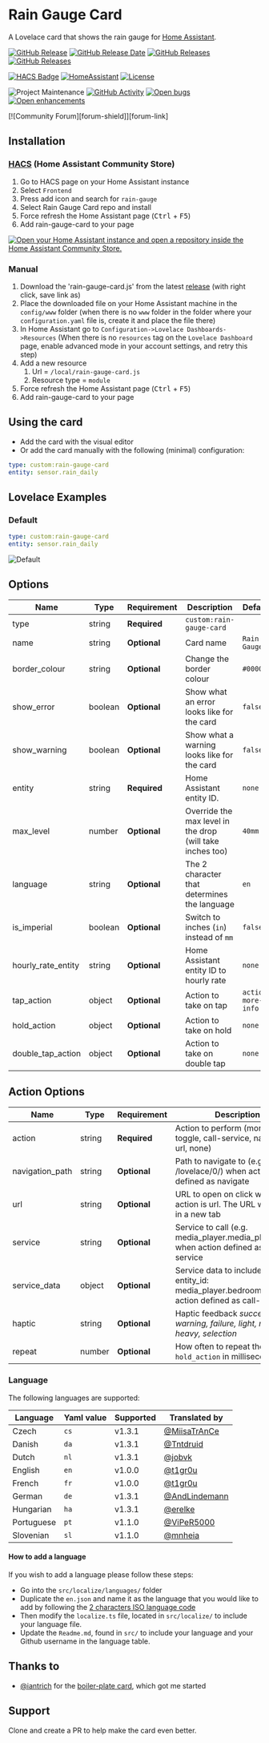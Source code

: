 # Rain Gauge Card

A Lovelace card that shows the rain gauge for [Home Assistant](https://home-assistant.io/).

[![GitHub Release][releases-shield]][releases-link] [![GitHub Release Date][release-date-shield]][releases-link] [![GitHub Releases][latest-download-shield]][traffic-link] [![GitHub Releases][total-download-shield]][traffic-link]

[![HACS Badge][hacs-shield]][hacs-link] [![HomeAssistant][home-assistant-shield]][home-assistant-link] [![License][license-shield]][license-link]

![Project Maintenance][maintenance-shield] [![GitHub Activity][activity-shield]][activity-link] [![Open bugs][bugs-shield]][bugs-link] [![Open enhancements][enhancements-shield]][enhancement-link]

[![Community Forum][forum-shield]][forum-link]

## Installation

### [HACS](https://hacs.xyz/) (Home Assistant Community Store)

1. Go to HACS page on your Home Assistant instance
1. Select `Frontend`
1. Press add icon and search for `rain-gauge`
1. Select Rain Gauge Card repo and install
1. Force refresh the Home Assistant page (<kbd>Ctrl</kbd> + <kbd>F5</kbd>)
1. Add rain-gauge-card to your page

[![Open your Home Assistant instance and open a repository inside the Home Assistant Community Store.](https://my.home-assistant.io/badges/hacs_repository.svg)](https://my.home-assistant.io/redirect/hacs_repository/?owner=t1gr0u&repository=rain-gauge-card&category=plugin)

### Manual

1. Download the 'rain-gauge-card.js' from the latest [release](https://github.com/t1gr0u/rain-gauge-card/releases) (with right click, save link as)
1. Place the downloaded file on your Home Assistant machine in the `config/www` folder (when there is no `www` folder in the folder where your `configuration.yaml` file is, create it and place the file there)
1. In Home Assistant go to `Configuration->Lovelace Dashboards->Resources` (When there is no `resources` tag on the `Lovelace Dashboard` page, enable advanced mode in your account settings, and retry this step)
1. Add a new resource
   1. Url = `/local/rain-gauge-card.js`
   1. Resource type = `module`
1. Force refresh the Home Assistant page (<kbd>Ctrl</kbd> + <kbd>F5</kbd>)
1. Add rain-gauge-card to your page

## Using the card

- Add the card with the visual editor
- Or add the card manually with the following (minimal) configuration:

```yaml
type: custom:rain-gauge-card
entity: sensor.rain_daily
```

## Lovelace Examples

### Default

```yaml
type: custom:rain-gauge-card
entity: sensor.rain_daily
```

![Default](https://github.com/t1gr0u/rain-gauge-card/blob/master/docs/images/rain-gauge-card.png?raw=true)


## Options

| Name              | Type    | Requirement  | Description                                                              | Default             |
| ----------------- | ------- | ------------ | ------------------------------------------------------------------------ | ------------------- |
| type              | string  | **Required** | `custom:rain-gauge-card`                                                 |                     |
| name              | string  | **Optional** | Card name                                                                | `Rain Gauge`        |
| border_colour     | string  | **Optional** | Change the border colour                                                 | `#000000`           |
| show_error        | boolean | **Optional** | Show what an error looks like for the card                               | `false`             |
| show_warning      | boolean | **Optional** | Show what a warning looks like for the card                              | `false`             |
| entity            | string  | **Required** | Home Assistant entity ID.                                                | `none`              |
| max_level         | number  | **Optional** | Override the max level in the drop (will take inches too)                | `40mm`              |
| language          | string  | **Optional** | The 2 character that determines the language                             | `en`                |
| is_imperial       | boolean | **Optional** | Switch to inches (`in`) instead of `mm`                                  | `false`             |
| hourly_rate_entity| string  | **Optional** | Home Assistant entity ID to hourly rate                                  | `none`              |
| tap_action        | object  | **Optional** | Action to take on tap                                                    | `action: more-info` |
| hold_action       | object  | **Optional** | Action to take on hold                                                   | `none`              |
| double_tap_action | object  | **Optional** | Action to take on double tap                                             | `none`              |

## Action Options

| Name            | Type   | Requirement  | Description                                                                                                                            | Default     |
| --------------- | ------ | ------------ | -------------------------------------------------------------------------------------------------------------------------------------- | ----------- |
| action          | string | **Required** | Action to perform (more-info, toggle, call-service, navigate url, none)                                                                | `more-info` |
| navigation_path | string | **Optional** | Path to navigate to (e.g. /lovelace/0/) when action defined as navigate                                                                | `none`      |
| url             | string | **Optional** | URL to open on click when action is url. The URL will open in a new tab                                                                | `none`      |
| service         | string | **Optional** | Service to call (e.g. media_player.media_play_pause) when action defined as call-service                                               | `none`      |
| service_data    | object | **Optional** | Service data to include (e.g. entity_id: media_player.bedroom) when action defined as call-service                                     | `none`      |
| haptic          | string | **Optional** | Haptic feedback _success, warning, failure, light, medium, heavy, selection_                                                           | `none`      |
| repeat          | number | **Optional** | How often to repeat the `hold_action` in milliseconds.                                                                                 | `none`      |


### Language

The following languages are supported:

| Language  | Yaml value | Supported | Translated by                                                                       |
| --------- | ---------- | --------- | ----------------------------------------------------------------------------------- |
| Czech     | `cs`       | v1.3.1    | [@MiisaTrAnCe](https://github.com/MiisaTrAnCe)                                      |
| Danish    | `da`       | v1.3.1    | [@Tntdruid](https://github.com/Tntdruid)                                            |
| Dutch     | `nl`       | v1.3.1    | [@jobvk](https://github.com/jobvk)                                                  |
| English   | `en`       | v1.0.0    | [@t1gr0u](https://github.com/t1gr0u)                                                |
| French    | `fr`       | v1.0.0    | [@t1gr0u](https://github.com/t1gr0u)                                                |
| German    | `de`       | v1.3.1    | [@AndLindemann](https://github.com/AndLindemann)                                    |
| Hungarian | `ha`       | v1.3.1    | [@erelke](https://github.com/erelke)                                                |
| Portuguese| `pt`       | v1.1.0    | [@ViPeR5000](https://github.com/viper5000)                                          |
| Slovenian | `sl`       | v1.1.0    | [@mnheia](https://github.com/mnheia)                                                |

#### How to add a language

If you wish to add a language please follow these steps:

* Go into the `src/localize/languages/` folder
* Duplicate the `en.json` and name it as the language that you would like to add by following the [2 characters ISO language code](https://en.wikipedia.org/wiki/List_of_ISO_639-1_codes)
* Then modify the `localize.ts` file, located in `src/localize/` to include your language file.
* Update the `Readme.md`, found in `src/` to include your language and your Github username in the language table.

## Thanks to

- [@iantrich](https://www.github.com/iantrich) for the [boiler-plate card](https://github.com/custom-cards/boilerplate-card), which got me started


## Support

Clone and create a PR to help make the card even better.

[releases-shield]: https://img.shields.io/github/release/t1gr0u/rain-gauge-card.svg?style=flat-square
[releases-link]: https://github.com/t1gr0u/rain-gauge-card/releases/latest
[release-date-shield]: https://img.shields.io/github/release-date/t1gr0u/rain-gauge-card?style=flat-square
[latest-download-shield]: https://img.shields.io/github/downloads/t1gr0u/rain-gauge-card/latest/total?style=flat-square&label=downloads%20latest%20release
[total-download-shield]: https://img.shields.io/github/downloads/t1gr0u/rain-gauge-card/total?style=flat-square&label=total%20views
[traffic-link]: https://github.com/t1gr0u/rain-gauge-card/graphs/traffic
[hacs-shield]: https://img.shields.io/badge/HACS-Default-orange.svg?style=flat-square
[hacs-link]: https://github.com/custom-components/hacs
[home-assistant-shield]: https://img.shields.io/badge/Home%20Assistant-visual%20editor/yaml-green?style=flat-square
[home-assistant-link]: https://www.home-assistant.io/
[license-shield]: https://img.shields.io/github/license/custom-cards/boilerplate-card.svg?style=flat-square
[license-link]: LICENSE.md
[activity-shield]: https://img.shields.io/github/commit-activity/y/t1gr0u/rain-gauge-card.svg?style=flat-square
[activity-link]: https://github.com/t1gr0u/rain-gauge-card/commits/master
[bugs-shield]: https://img.shields.io/github/issues/t1gr0u/rain-gauge-card/bug?color=red&style=flat-square&label=bugs
[bugs-link]: https://github.com/t1gr0u/rain-gauge-card/labels/bug
[enhancements-shield]: https://img.shields.io/github/issues/t1gr0u/rain-gauge-card/enhancement?color=blue&style=flat-square&label=enhancements
[enhancement-link]: https://github.com/t1gr0u/rain-gauge-card/labels/enhancement
[maintenance-shield]: https://img.shields.io/maintenance/yes/2023.svg?style=flat-square
